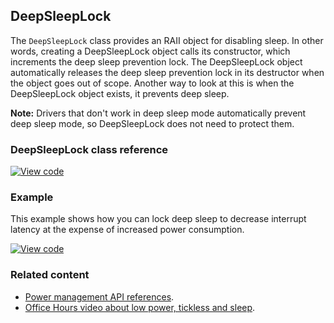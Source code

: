 ## DeepSleepLock

The `DeepSleepLock` class provides an RAII object for disabling sleep. In other words, creating a DeepSleepLock object calls its constructor, which increments the deep sleep prevention lock. The DeepSleepLock object automatically releases the deep sleep prevention lock in its destructor when the object goes out of scope. Another way to look at this is when the DeepSleepLock object exists, it prevents deep sleep.

<span class="notes">**Note:** Drivers that don't work in deep sleep mode automatically prevent deep sleep mode, so DeepSleepLock does not need to protect them.</span>

### DeepSleepLock class reference

[![View code](https://www.mbed.com/embed/?type=library)](https://os.mbed.com/docs/development/mbed-os-api-doxy/classmbed_1_1_deep_sleep_lock.html)

### Example

This example shows how you can lock deep sleep to decrease interrupt latency at the expense of increased power consumption.

[![View code](https://www.mbed.com/embed/?url=https://os.mbed.com/teams/mbed_example/code/DeepSleepLock_Example_1/)](https://os.mbed.com/teams/mbed_example/code/DeepSleepLock_Example_1/file/66aac0656e71/main.cpp)

### Related content

- [Power management API references](power-management-sleep.html).
- [Office Hours video about low power, tickless and sleep](https://www.youtube.com/watch?v=OFfOlBaegdg).
